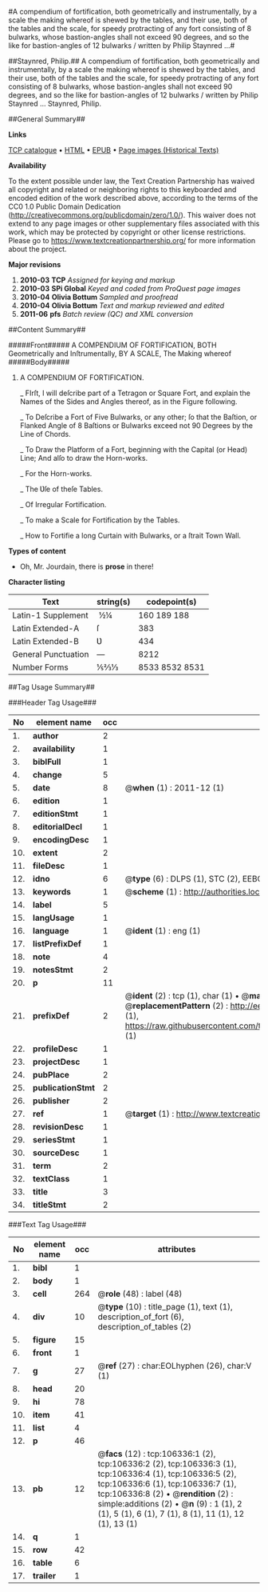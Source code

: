 #A compendium of fortification, both geometrically and instrumentally, by a scale the making whereof is shewed by the tables, and their use, both of the tables and the scale, for speedy protracting of any fort consisting of 8 bulwarks, whose bastion-angles shall not exceed 90 degrees, and so the like for bastion-angles of 12 bulwarks / written by Philip Staynred ...#

##Staynred, Philip.##
A compendium of fortification, both geometrically and instrumentally, by a scale the making whereof is shewed by the tables, and their use, both of the tables and the scale, for speedy protracting of any fort consisting of 8 bulwarks, whose bastion-angles shall not exceed 90 degrees, and so the like for bastion-angles of 12 bulwarks / written by Philip Staynred ...
Staynred, Philip.

##General Summary##

**Links**

[TCP catalogue](http://www.ota.ox.ac.uk/tcp/)  • 
[HTML](http://tei.it.ox.ac.uk/tcp/Texts-HTML/free/A61/A61369.html)  • 
[EPUB](http://tei.it.ox.ac.uk/tcp/Texts-EPUB/free/A61/A61369.epub) • 
[Page images (Historical Texts)](https://historicaltexts.jisc.ac.uk/eebo-17288901e)

**Availability**

To the extent possible under law, the Text Creation Partnership has waived all copyright and related or neighboring rights to this keyboarded and encoded edition of the work described above, according to the terms of the CC0 1.0 Public Domain Dedication (http://creativecommons.org/publicdomain/zero/1.0/). This waiver does not extend to any page images or other supplementary files associated with this work, which may be protected by copyright or other license restrictions. Please go to https://www.textcreationpartnership.org/ for more information about the project.

**Major revisions**

1. __2010-03__ __TCP__ *Assigned for keying and markup*
1. __2010-03__ __SPi Global__ *Keyed and coded from ProQuest page images*
1. __2010-04__ __Olivia Bottum__ *Sampled and proofread*
1. __2010-04__ __Olivia Bottum__ *Text and markup reviewed and edited*
1. __2011-06__ __pfs__ *Batch review (QC) and XML conversion*

##Content Summary##

#####Front#####
A COMPENDIUM OF FORTIFICATION, BOTH Geometrically and Inſtrumentally, BY A SCALE, The Making whereof
#####Body#####

1. A COMPENDIUM OF FORTIFICATION.

    _ FIrſt, I will deſcribe part of a Tetragon or Square Fort, and explain the Names of the Sides and Angles thereof, as in the Figure following.

    _ To Deſcribe a Fort of Five Bulwarks, or any other; ſo that the Baſtion, or Flanked Angle of 8 Baſtions or Bulwarks exceed not 90 Degrees by the Line of Chords.

    _ To Draw the Platform of a Fort, beginning with the Capital (or Head) Line; And alſo to draw the Horn-works.

    _ For the Horn-works.

    _ The Ʋſe of theſe Tables.

    _ Of Irregular Fortification.

    _ To make a Scale for Fortification by the Tables.

    _ How to Fortifie a long Curtain with Bulwarks, or a ſtrait Town Wall.

**Types of content**

  * Oh, Mr. Jourdain, there is **prose** in there!

**Character listing**


|Text|string(s)|codepoint(s)|
|---|---|---|
|Latin-1 Supplement| ½¼|160 189 188|
|Latin Extended-A|ſ|383|
|Latin Extended-B|Ʋ|434|
|General Punctuation|—|8212|
|Number Forms|⅕⅔⅓|8533 8532 8531|

##Tag Usage Summary##

###Header Tag Usage###

|No|element name|occ|attributes|
|---|---|---|---|
|1.|__author__|2||
|2.|__availability__|1||
|3.|__biblFull__|1||
|4.|__change__|5||
|5.|__date__|8| @__when__ (1) : 2011-12 (1)|
|6.|__edition__|1||
|7.|__editionStmt__|1||
|8.|__editorialDecl__|1||
|9.|__encodingDesc__|1||
|10.|__extent__|2||
|11.|__fileDesc__|1||
|12.|__idno__|6| @__type__ (6) : DLPS (1), STC (2), EEBO-CITATION (1), OCLC (1), VID (1)|
|13.|__keywords__|1| @__scheme__ (1) : http://authorities.loc.gov/ (1)|
|14.|__label__|5||
|15.|__langUsage__|1||
|16.|__language__|1| @__ident__ (1) : eng (1)|
|17.|__listPrefixDef__|1||
|18.|__note__|4||
|19.|__notesStmt__|2||
|20.|__p__|11||
|21.|__prefixDef__|2| @__ident__ (2) : tcp (1), char (1)  •  @__matchPattern__ (2) : ([0-9\-]+):([0-9IVX]+) (1), (.+) (1)  •  @__replacementPattern__ (2) : http://eebo.chadwyck.com/downloadtiff?vid=$1&page=$2 (1), https://raw.githubusercontent.com/textcreationpartnership/Texts/master/tcpchars.xml#$1 (1)|
|22.|__profileDesc__|1||
|23.|__projectDesc__|1||
|24.|__pubPlace__|2||
|25.|__publicationStmt__|2||
|26.|__publisher__|2||
|27.|__ref__|1| @__target__ (1) : http://www.textcreationpartnership.org/docs/. (1)|
|28.|__revisionDesc__|1||
|29.|__seriesStmt__|1||
|30.|__sourceDesc__|1||
|31.|__term__|2||
|32.|__textClass__|1||
|33.|__title__|3||
|34.|__titleStmt__|2||


###Text Tag Usage###

|No|element name|occ|attributes|
|---|---|---|---|
|1.|__bibl__|1||
|2.|__body__|1||
|3.|__cell__|264| @__role__ (48) : label (48)|
|4.|__div__|10| @__type__ (10) : title_page (1), text (1), description_of_fort (6), description_of_tables (2)|
|5.|__figure__|15||
|6.|__front__|1||
|7.|__g__|27| @__ref__ (27) : char:EOLhyphen (26), char:V (1)|
|8.|__head__|20||
|9.|__hi__|78||
|10.|__item__|41||
|11.|__list__|4||
|12.|__p__|46||
|13.|__pb__|12| @__facs__ (12) : tcp:106336:1 (2), tcp:106336:2 (2), tcp:106336:3 (1), tcp:106336:4 (1), tcp:106336:5 (2), tcp:106336:6 (1), tcp:106336:7 (1), tcp:106336:8 (2)  •  @__rendition__ (2) : simple:additions (2)  •  @__n__ (9) : 1 (1), 2 (1), 5 (1), 6 (1), 7 (1), 8 (1), 11 (1), 12 (1), 13 (1)|
|14.|__q__|1||
|15.|__row__|42||
|16.|__table__|6||
|17.|__trailer__|1||
